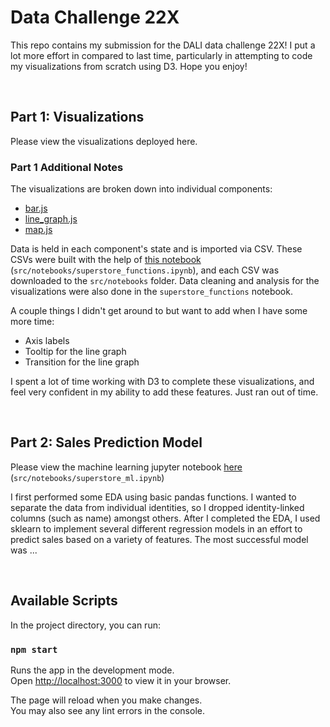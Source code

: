 # Data Challenge 22X

This repo contains my submission for the DALI data challenge 22X! I put a lot more effort in compared to last time, particularly in attempting to code my visualizations from scratch using D3. Hope you enjoy!

<br />

## Part 1: Visualizations

Please view the visualizations deployed here.

### Part 1 Additional Notes

The visualizations are broken down into individual components:
- [bar.js](./src/components/map.js)
- [line_graph.js](./src/components/map.js)
- [map.js](./src/components/map.js)

Data is held in each component's state and is imported via CSV. These CSVs were built with the help of [this notebook](./src/notebooks/superstore_functions.ipynb) (`src/notebooks/superstore_functions.ipynb`), and each CSV was downloaded to the `src/notebooks` folder. Data cleaning and analysis for the visualizations were also done in the `superstore_functions` notebook.

A couple things I didn't get around to but want to add when I have some more time:
- Axis labels
- Tooltip for the line graph
- Transition for the line graph

I spent a lot of time working with D3 to complete these visualizations, and feel very confident in my ability to add these features. Just ran out of time.

<br />

## Part 2: Sales Prediction Model

Please view the machine learning jupyter notebook [here](./src/notebooks/superstore_ml.ipynb) (`src/notebooks/superstore_ml.ipynb`)

I first performed some EDA using basic pandas functions. I wanted to separate the data from individual identities, so I dropped identity-linked columns (such as name) amongst others. After I completed the EDA, I used sklearn to implement several different regression models in an effort to predict sales based on a variety of features. The most successful model was ...



<br />

## Available Scripts

In the project directory, you can run:

### `npm start`

Runs the app in the development mode.\
Open [http://localhost:3000](http://localhost:3000) to view it in your browser.

The page will reload when you make changes.\
You may also see any lint errors in the console.



